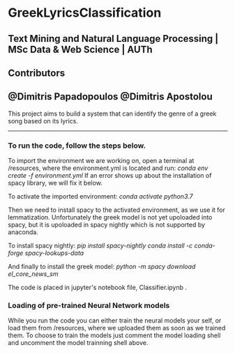 # GreekLyricsClassification
Text Mining and Natural Language Processing | MSc Data &amp; Web Science | AUTh
---
## Contributors
@Dimitris Papadopoulos @Dimitris Apostolou
---

This project aims to build a system that can identify the genre of a greek song based on its lyrics. 

---


### To run the code, follow the steps below.

To import the environment we are working on, open a terminal at /resources, where the environment.yml is located and run:
*conda env create -f environment.yml*
If an error shows up about the installation of spacy library, we will fix it below.

To activate the imported environment: 
*conda activate python3.7*

Then we need to install spacy to the activated environment, as we use it for lemmatization. Unfortunately the greek model is not yet upoloaded into spacy, but it is upoloaded in spacy nightly which is not supported by anaconda.

To install spacy nightly:
*pip install spacy-nightly*
*conda install -c conda-forge spacy-lookups-data*

And finally to install the greek model:
*python -m spacy download el_core_news_sm*

The code is placed in jupyter's notebook file, Classifier.ipynb .

### Loading of pre-trained Neural Network models

While you run the code you can either train the neural models your self, or load them from /resources, where we uploaded them as soon as we trained them. To choose to train the models just comment the model loading shell and uncomment the model trainning shell above.


 
